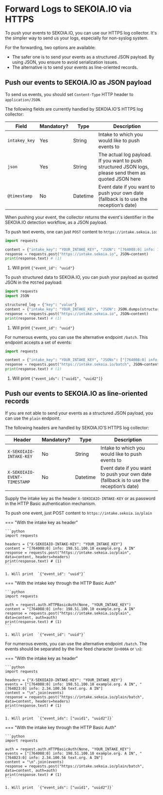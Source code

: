 # Forward Logs to SEKOIA.IO via HTTPS

To push your events to SEKOIA.IO, you can use our HTTPS log collector. It's the simpler way to send us your logs, especially for non-syslog system.

For the forwarding, two options are available:

- The safer one is to send your events as a structured JSON payload. By using JSON, you ensure to avoid serialization issues.
- The alternative is to send your events as line-oriented records.

## Push our events to SEKOIA.IO as JSON payload

To send us events, you should set `Content-Type` HTTP header to `application/JSON`.

The following fields are currently handled by SEKOIA.IO’S HTTPS log collector:

| Field         | Mandatory? | Type     | Description                                                                                            |
|---------------|------------|----------|--------------------------------------------------------------------------------------------------------|
| `intakey_key` | Yes        | String   | Intake to which you would like to push events to                                                       |
| `json`        | Yes        | String   | The actual log payload. If you want to push structured JSON logs, please send them as quoted JSON here |
| `@timestamp`  | No         | Datetime | Event date if you want to push your own date (fallback is to use the reception’s date)                 |


When pushing your event, the collector returns the event's identifier in the SEKOIA.IO detection workflow, as a JSON payload.

To push text events, one can just `POST` content to `https://intake.sekoia.io`:

```python
import requests

content = {"intake_key": "YOUR_INTAKE_KEY", "JSON": "[764008:0] info: 198.51.100.10 example.org. A IN"}
response = requests.post("https://intake.sekoia.io", JSON=content)
print(response.text) # (1)
```

1. Will print  `{"event_id": "uuid"}`

To push structured data to SEKOIA.IO, you can push your payload as quoted JSON in the `POST`ed payload:

```python
import requests
import JSON

structured_log = {"key": "value"}
content = {"intake_key": "YOUR_INTAKE_KEY", "JSON": JSON.dumps(structured_log)}
response = requests.post("https://intake.sekoia.io", JSON=content)
print(response.text) # (1)
```

1. Will print  `{"event_id": "uuid"}`

For numerous events, you can use the alternative endpoint `/batch`. This endpoint accepts a set of events:

```python
import requests

content = {"intake_key": "YOUR_INTAKE_KEY", "JSONs": ["[764008:0] info: 198.51.100.10 example.org. A IN", "[764023:0] info: 2.34.100.56 text.org. A IN"]}
response = requests.post("https://intake.sekoia.io/batch", JSON=content)
print(response.text) # (1)
```

1. Will print  `{"event_ids": ["uuid1", "uuid2"]}`

## Push our events to SEKOIA.IO as line-oriented records

If you are not able to send your events as a structured JSON payload, you can use the `plain` endpoint.

The following headers are handled by SEKOIA.IO’S HTTPS log collector:

| Header                       | Mandatory? | Type     | Description                                                                            |
|------------------------------|------------|----------|----------------------------------------------------------------------------------------|
| `X-SEKOIAIO-INTAKE-KEY`      | No         | String   | Intake to which you would like to push events to                                       |
| `X-SEKOIAIO-EVENT-TIMESTAMP` | No         | Datetime | Event date if you want to push your own date (fallback is to use the reception’s date) |


Supply the intake key as the header `X-SEKOIAIO-INTAKE-KEY` or as password in the HTTP Basic authentication mechanism.

To push one event, just POST content to `https://intake.sekoia.io/plain`

=== "With the intake key as header"

    ```python
    import requests

    headers = {"X-SEKOIAIO-INTAKE-KEY": "YOUR_INTAKE_KEY"}
    content = "[764008:0] info: 198.51.100.10 example.org. A IN"
    response = requests.post("https://intake.sekoia.io/plain", data=content, headers=headers)
    print(response.text) # (1)
    ```

    1. Will print  `{"event_id": "uuid"}`

=== "With the intake key through the HTTP Basic Auth"

    ```python
    import requests

    auth = request.auth.HTTPBasicAuth(None, "YOUR_INTAKE_KEY")
    content = "[764008:0] info: 198.51.100.10 example.org. A IN"
    response = requests.post("https://intake.sekoia.io/plain", data=content, auth=auth)
    print(response.text) # (1)
    ```

    1. Will print  `{"event_id": "uuid"}`

For numerous events, you can use the alternative endpoint `/batch`. The events should be separated by the line feed character (`U+000A` or `\n`):

=== "With the intake key as header"

    ```python
    import requests

    headers = {"X-SEKOIAIO-INTAKE-KEY": "YOUR_INTAKE_KEY"}
    events = ["[764008:0] info: 198.51.100.10 example.org. A IN", "[764023:0] info: 2.34.100.56 text.org. A IN"]
    content = "\n".join(events)
    response = requests.post("https://intake.sekoia.io/plain/batch", data=content, headers=headers)
    print(response.text) # (1)
    ```

    1. Will print  `{"event_ids": ["uuid1", "uuid2"]}`

=== "With the intake key through the HTTP Basic Auth"

    ```python
    import requests

    auth = request.auth.HTTPBasicAuth(None, "YOUR_INTAKE_KEY")
    events = ["[764008:0] info: 198.51.100.10 example.org. A IN", "[764023:0] info: 2.34.100.56 text.org. A IN"]
    content = "\n".join(events)
    response = requests.post("https://intake.sekoia.io/plain/batch", data=content, auth=auth)
    print(response.text) # (1)
    ```

    1. Will print  `{"event_ids": ["uuid1", "uuid2"]}`
